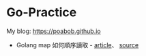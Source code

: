 # Go-Practice

My blog: https://poabob.github.io

- Golang map 如何順序讀取 - [article](https://poabob.github.io/2023-12-22/Golang-Order-Map/)、 [source](https://github.com/POABOB/go-practice/tree/main/order-map)